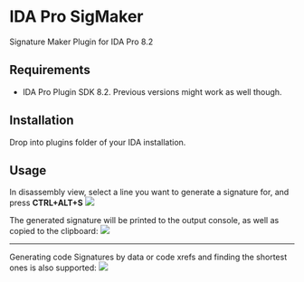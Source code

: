 # IDA Pro SigMaker
Signature Maker Plugin for IDA Pro 8.2

## Requirements
- IDA Pro Plugin SDK 8.2. Previous versions might work as well though.

## Installation
Drop into plugins folder of your IDA installation.

## Usage
In disassembly view, select a line you want to generate a signature for, and press 
**CTRL+ALT+S**
![](https://i.imgur.com/cKQJVam.png)

The generated signature will be printed to the output console, as well as copied to the clipboard:
![](https://i.imgur.com/3YCQ2nn.png)
___

Generating code Signatures by data or code xrefs and finding the shortest ones is also supported:
![](https://i.imgur.com/P0VRIFQ.png)
